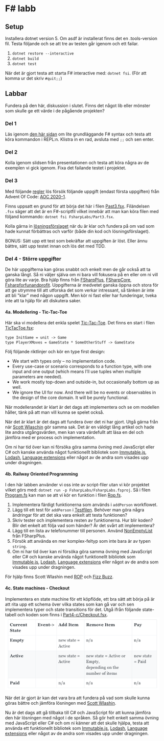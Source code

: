 # F# labb

## Setup

Installera dotnet version 5. Om asdf är installerat finns det en .tools-version fil.
Testa följande och se att tre av testen går igenom och ett failar.
1. `dotnet restore --interactive`
1. `dotnet build`
1. `dotnet test`

När det är gjort testa att starta F# interactive med: `dotnet fsi`. (För att komma ur det skriv `#quit;;`)

## Labbar
Fundera på den här, diskussion i slutet.
Finns det något lib eller mönster som skulle ge ett värde i de pågående projekten?

### Del 1
Läs igenom [den här sidan](https://fsharpforfunandprofit.com/posts/fsharp-in-60-seconds/) om lite grundläggande F# syntax och testa att köra kommandon i REPL:n.
Klistra in en rad, avsluta med `;;` och sen enter.

### Del 2
Kolla igenom slidsen från presentationen och testa att köra några av de exemplen vi gick igenom.
Fixa det failande testet i projektet.

### Del 3
Med följande [regler](https://fsharpforfunandprofit.com/learning-fsharp/#dos-and-donts) lös försök följande uppgift (endast första uppgiften) från Advent Of Code:
[AOC 2020-1](https://adventofcode.com/2020/day/1).

Finns uppsatt en grund för att börja det här i filen [Past3.fsx](/FsharpLabs/Part3.fsx).
Filändelsen `.fsx` säger att det är en F#-scriptfil vilket innebär att man kan köra filen med följand kommando: `dotnet fsi FsharpLabs/Part3.fsx`.

Kolla gärna in [lösningsförslaget](https://github.com/rq-abrahamsson/aoc/blob/master/2020-1/App.fsx) när du är klar och fundera på om vad som hade kunnat förbättras och varför (både din kod och lösningsförslaget).

BONUS: Sätt upp ett test som bekräftar att uppgiften är löst. Eller ännu bättre, sätt upp testet innan och lös det med TDD.

### Del 4 - Större uppgifter
De här uppgifterna kan göras snabbt och enkelt men de går också att ta ganska långt.
Så ni väljer själva om ni bara vill fokusera på en eller om ni vill göra lite av varje.
Bra hjälp finns från [FSharpPlus](http://fsprojects.github.io/FSharpPlus/), [FSharpCore](https://fsharp.github.io/fsharp-core-docs/), [Fsharpforfunandprofit](https://fsharpforfunandprofit.com/).
Uppgifterna är medvetet ganska öppna och stora för att ge utrymme till att utforska det som verkar intressant, så tänken är inte att bli "klar" med någon uppgift. 
Men kör ni fast eller har funderingar, tveka inte att ta hjälp för att diskutera saker.

#### 4a. Modellering - Tic-Tac-Toe

Här ska vi modellera det enkla spelet [Tic-Tac-Toe](https://en.wikipedia.org/wiki/Tic-tac-toe). Det finns en start i filen [TicTacToe.fsx](/FsharpLabs/Part3-a):
```
type InitGame = unit -> Game
type PlayerXMoves = GameState * SomeOtherStuff -> GameState
```
Följ följande riktlinjer och kör en type first design:
* We start with types only – no implementation code.
* Every use-case or scenario corresponds to a function type, with one input and one output (which means I’ll use tuples when multiple parameters are needed).
* We work mostly top-down and outside-in, but occasionally bottom up as well.
* We ignore the UI for now. And there will be no events or observables in the design of the core domain. It will be purely functional.

När modellerandet är klart är det dags att implementera och se om modellen håller, tänk på att man vill kunna se spelet också.

När det är klart är det dags att fundera över det ni har gjort. Utgå gärna från när [Scott Wlaschin](https://fsharpforfunandprofit.com/posts/enterprise-tic-tac-toe/) gör samma sak.
Det är en väldigt lång artikel och hade lite andra utgångsvärden, men kan vara värdefullt att läsa en del och jämföra med er process och implementation.

Om ni har tid över kan ni försöka göra samma övning med JavaScript eller C# och kanske använda något funktionellt bibliotek som [Immutable.js](https://immutable-js.github.io/immutable-js/docs/#/), [Lodash](https://lodash.com/docs), [Language extensions](https://github.com/louthy/language-ext) eller något av de andra som visades upp under dragningen.

#### 4b. Railway Oriented Programming

I den här labben använder vi oss inte av script-filer utan vi kör projektet vilket görs med: `dotnet run -p FsharpLabs/FsharpLabs.fsproj`.
Så i filen [Program.fs](/FsharpLabs/Program.fs) kan man se att vi kör en funktion i filen [Rop.fs](/FsharpLabs/Part4-b/Rop.fs).
1. Implementera färdigt funktionerna som används i `addPerson` workflowet.
1. Lägg till ett test för `addPerson` i [Testfilen](/FsharpLabs.Test/Part4-b/Part4b.fs).
   Behöver man göra några ändringar för att det ska vara enkelt att testa funktionen?
1. Skriv tester och implementera resten av funktionerna.
   Hur blir koden? Blir det enkelt att följa vad som händer? Är det svårt att implementera?
1. Lägg till en lista av telefonummer till personen. Använd [NonEmptyList](http://fsprojects.github.io/FSharpPlus/reference/fsharpplus-data-nonemptylist.html) från FSharpPlus.
1. Försök att använda en mer komplex-feltyp som inte bara är av typen `string`.
1. Om ni har tid över kan ni försöka göra samma övning med JavaScript eller C# och kanske använda något funktionellt bibliotek som [Immutable.js](https://immutable-js.github.io/immutable-js/docs/#/), [Lodash](https://lodash.com/docs), [Language extensions](https://github.com/louthy/language-ext) eller något av de andra som visades upp under dragningen.

För hjälp finns Scott Wlashin med [ROP](https://fsharpforfunandprofit.com/posts/recipe-part2/) och
[Fizz Buzz](https://fsharpforfunandprofit.com/posts/railway-oriented-programming-carbonated/).

#### 4c. State machines - Checkout

Implementera en state machine för ett köpflöde, ett bra sätt att börja på är att rita upp ett schema över vilka states som kan gå var och sen implementera typer och state transitions för det.
Utgå ifrån följande state-tabell och koden som finns i [Part4-c/Checkout.fsx](/FsharpLabs/Part4-c/Checkout.fsx).
![State table](./state-table.png)

När det är gjort är kan det vara bra att fundera på vad som skulle kunna göras bättre och jämföra lösningen med [Scott Wlashin](https://fsharpforfunandprofit.com/posts/designing-with-types-representing-states/).

Nu är det dags att gå tillbaka till C# och JavaScript för att kunna jämföra den här lösningen med något i de språken.
Så gör helt enkelt samma övning med JavaScript eller C# och om ni känner att det skulle hjälpa, testa att använda ett funktionellt bibliotek som [Immutable.js](https://immutable-js.github.io/immutable-js/docs/#/), [Lodash](https://lodash.com/docs), [Language extensions](https://github.com/louthy/language-ext) eller något av de andra som visades upp under dragningen.

